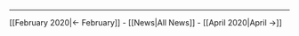 <!-- LANG:EN, title="March 2020"-->

<hr>

[[February 2020|← February]] - [[News|All News]] - [[April 2020|April →]]